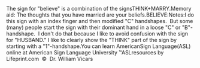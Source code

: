 The sign for "believe" is a combination of the signsTHINK+MARRY.Memory aid:
  The thoughts that you have married are your beliefs.BELIEVE:Notes:I do this sign with an index finger and then modified "C"
  handshapes.  But some (many) people start the sign with their 
	dominant hand in a loose "C" or "B"-handshape.  I don't do that because I like to avoid 
	confusion with the sign for "HUSBAND." 
	I like to clearly show the "THINK" part of the sign by starting with a 
	"1"-handshape.You can learn 
		AmericanSign 
		Language(ASL) online at American Sign Language University ™ASLresources by Lifeprint.com  ©  Dr. William Vicars